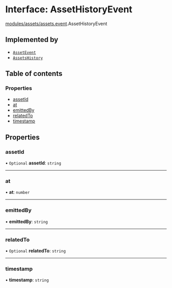 # Interface: AssetHistoryEvent

[modules/assets/assets.event](../modules/modules_assets_assets_event.md).AssetHistoryEvent

## Implemented by

- [`AssetEvent`](../classes/modules_assets_assets_event.AssetEvent.md)
- [`AssetsHistory`](../classes/modules_assets_assets_entity.AssetsHistory.md)

## Table of contents

### Properties

- [assetId](modules_assets_assets_event.AssetHistoryEvent.md#assetid)
- [at](modules_assets_assets_event.AssetHistoryEvent.md#at)
- [emittedBy](modules_assets_assets_event.AssetHistoryEvent.md#emittedby)
- [relatedTo](modules_assets_assets_event.AssetHistoryEvent.md#relatedto)
- [timestamp](modules_assets_assets_event.AssetHistoryEvent.md#timestamp)

## Properties

### assetId

• `Optional` **assetId**: `string`

___

### at

• **at**: `number`

___

### emittedBy

• **emittedBy**: `string`

___

### relatedTo

• `Optional` **relatedTo**: `string`

___

### timestamp

• **timestamp**: `string`
